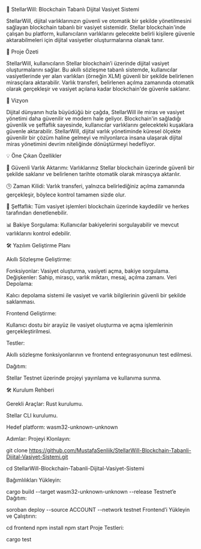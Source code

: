 🌟 StellarWill: Blockchain Tabanlı Dijital Vasiyet Sistemi

StellarWill, dijital varlıklarınızın güvenli ve otomatik bir şekilde yönetilmesini sağlayan blockchain tabanlı bir vasiyet sistemidir. Stellar blockchain'inde çalışan bu platform, kullanıcıların varlıklarını gelecekte belirli kişilere güvenle aktarabilmeleri için dijital vasiyetler oluşturmalarına olanak tanır.

🚀 Proje Özeti

StellarWill, kullanıcıların Stellar blockchain’i üzerinde dijital vasiyet oluşturmalarını sağlar. Bu akıllı sözleşme tabanlı sistemde, kullanıcılar vasiyetlerinde yer alan varlıkları (örneğin XLM) güvenli bir şekilde belirlenen mirasçılara aktarabilir. Varlık transferi, belirlenen açılma zamanında otomatik olarak gerçekleşir ve vasiyet açılana kadar blockchain'de güvenle saklanır.

🎯 Vizyon

Dijital dünyanın hızla büyüdüğü bir çağda, StellarWill ile miras ve vasiyet yönetimi daha güvenilir ve modern hale geliyor. Blockchain'in sağladığı güvenlik ve şeffaflık sayesinde, kullanıcılar varlıklarını gelecekteki kuşaklara güvenle aktarabilir. StellarWill, dijital varlık yönetiminde küresel ölçekte güvenilir bir çözüm haline gelmeyi ve milyonlarca insana ulaşarak dijital miras yönetimini devrim niteliğinde dönüştürmeyi hedefliyor.

💡 Öne Çıkan Özellikler

🔐 Güvenli Varlık Aktarımı: Varlıklarınız Stellar blockchain üzerinde güvenli bir şekilde saklanır ve belirlenen tarihte otomatik olarak mirasçıya aktarılır.

🕒 Zaman Kilidi: Varlık transferi, yalnızca belirlediğiniz açılma zamanında gerçekleşir, böylece kontrol tamamen sizde olur.

📜 Şeffaflık: Tüm vasiyet işlemleri blockchain üzerinde kaydedilir ve herkes tarafından denetlenebilir.

📊 Bakiye Sorgulama: Kullanıcılar bakiyelerini sorgulayabilir ve mevcut varlıklarını kontrol edebilir.

🛠 Yazılım Geliştirme Planı

Akıllı Sözleşme Geliştirme:

Fonksiyonlar: Vasiyet oluşturma, vasiyeti açma, bakiye sorgulama.
Değişkenler: Sahip, mirasçı, varlık miktarı, mesaj, açılma zamanı.
Veri Depolama:

Kalıcı depolama sistemi ile vasiyet ve varlık bilgilerinin güvenli bir şekilde saklanması.

Frontend Geliştirme:

Kullanıcı dostu bir arayüz ile vasiyet oluşturma ve açma işlemlerinin gerçekleştirilmesi.

Testler:

Akıllı sözleşme fonksiyonlarının ve frontend entegrasyonunun test edilmesi.

Dağıtım:

Stellar Testnet üzerinde projeyi yayınlama ve kullanıma sunma.

🛠 Kurulum Rehberi

Gerekli Araçlar:
Rust kurulumu.

Stellar CLI kurulumu.

Hedef platform: wasm32-unknown-unknown

Adımlar:
Projeyi Klonlayın:


git clone https://github.com/MustafaSenliik/StellarWill-Blockchain-Tabanli-Dijital-Vasiyet-Sistemi.git

cd StellarWill-Blockchain-Tabanli-Dijital-Vasiyet-Sistemi

Bağımlılıkları Yükleyin:


cargo build --target wasm32-unknown-unknown --release
Testnet’e Dağıtım:



soroban deploy --source ACCOUNT --network testnet
Frontend’i Yükleyin ve Çalıştırın:



cd frontend
npm install
npm start
Proje Testleri:


cargo test

